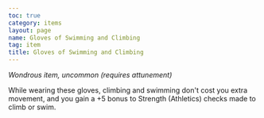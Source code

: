 ```yaml
---
toc: true
category: items
layout: page
name: Gloves of Swimming and Climbing
tag: item
title: Gloves of Swimming and Climbing 
---
```

_Wondrous item, uncommon (requires attunement)_ 

While wearing these gloves, climbing and swimming don't cost you extra movement, and you gain a +5 bonus to Strength (Athletics) checks made to climb or swim.